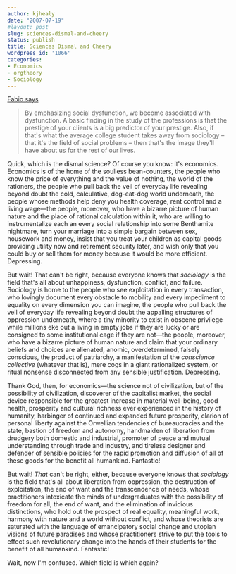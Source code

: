 ```yaml
---
author: kjhealy
date: "2007-07-19"
#layout: post
slug: sciences-dismal-and-cheery
status: publish
title: Sciences Dismal and Cheery
wordpress_id: '1066'
categories:
- Economics
- orgtheory
- Sociology
---
```


[Fabio says](http://orgtheory.wordpress.com/2007/07/19/why-does-sociology-have-such-a-bad-reputation/)

> By emphasizing social dysfunction, we become associated with dysfunction. A basic finding in the study of the professions is that the prestige of your clients is a big predictor of your prestige. Also, if that's what the average college student takes away from sociology – that it's the field of social problems – then that's the image they'll have about us for the rest of our lives.

Quick, which is the dismal science? Of course you know: it's economics. Economics is of the home of the soulless bean-counters, the people who know the price of everything and the value of nothing, the world of the rationers, the people who pull back the veil of everyday life revealing beyond doubt the cold, calculative, dog-eat-dog world underneath, the people whose methods help deny you health coverage, rent control and a living wage—the people, moreover, who have a bizarre picture of human nature and the place of rational calculation within it, who are willing to instrumentalize each an every social relationship into some Benthamite nightmare, turn your marriage into a simple bargain between sex, housework and money, insist that you treat your children as capital goods providing utility now and retirement security later, and wish only that you could buy or sell them for money because it would be more efficient. Depressing.

But wait! That can't be right, because everyone knows that *sociology* is the field that's all about unhappiness, dysfunction, conflict, and failure. Sociology is home to the people who see exploitation in every transaction, who lovingly document every obstacle to mobility and every impediment to equality on every dimension you can imagine, the people who pull back the veil of everyday life revealing beyond doubt the appalling structures of oppression underneath, where a tiny minority to exist in obscene privilege while millions eke out a living in empty jobs if they are lucky or are consigned to some institutional cage if they are not—the people, moreover, who have a bizarre picture of human nature and claim that your ordinary beliefs and choices are alienated, anomic, overdetermined, falsely conscious, the product of patriarchy, a manifestation of the *conscience collective* (whatever that is), mere cogs in a giant rationalized system, or ritual nonsense disconnected from any sensible justification. Depressing.

Thank God, then, for economics—the science not of civilization, but of the possibility of civilization, discoverer of the capitalist market, the social device responsible for the greatest increase in material well-being, good health, prosperity and cultural richness ever experienced in the history of humanity, harbinger of continued and expanded future prosperity, clarion of personal liberty against the Orwellian tendencies of bureaucracies and the state, bastion of freedom and autonomy, handmaiden of liberation from drudgery both domestic and industrial, promoter of peace and mutual understanding through trade and industry, and tireless designer and defender of sensible policies for the rapid promotion and diffusion of all of these goods for the benefit all humankind. Fantastic!

But wait! *That* can't be right, either, because everyone knows that *sociology* is the field that's all about liberation from oppression, the destruction of exploitation, the end of want and the transcendence of needs, whose practitioners intoxicate the minds of undergraduates with the possibility of freedom for all, the end of want, and the elimination of invidious distinctions, who hold out the prospect of real equality, meaningful work, harmony with nature and a world without conflict, and whose theorists are saturated with the language of emancipatory social change and utopian visions of future paradises and whose practitioners strive to put the tools to effect such revolutionary change into the hands of their students for the benefit of all humankind. Fantastic!

Wait, now I'm confused. Which field is which again?
